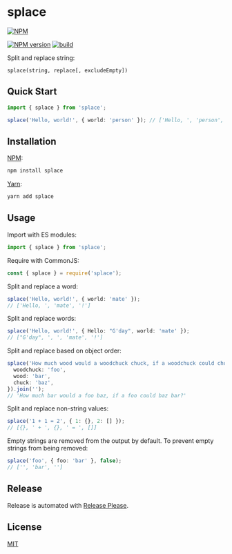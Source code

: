 # splace

[![NPM](https://nodei.co/npm/splace.png)](https://nodei.co/npm/splace/)

[![NPM version](https://img.shields.io/npm/v/splace.svg)](https://www.npmjs.com/package/splace)
[![build](https://github.com/remarkablemark/splace/actions/workflows/build.yml/badge.svg)](https://github.com/remarkablemark/splace/actions/workflows/build.yml)

Split and replace string:

```
splace(string, replace[, excludeEmpty])
```

## Quick Start

```ts
import { splace } from 'splace';

splace('Hello, world!', { world: 'person' }); // ['Hello, ', 'person', '!']
```

## Installation

[NPM](https://www.npmjs.com/package/splace):

```sh
npm install splace
```

[Yarn](https://yarnpkg.com/package/splace):

```sh
yarn add splace
```

## Usage

Import with ES modules:

```ts
import { splace } from 'splace';
```

Require with CommonJS:

```ts
const { splace } = require('splace');
```

Split and replace a word:

```ts
splace('Hello, world!', { world: 'mate' });
// ['Hello, ', 'mate', '!']
```

Split and replace words:

```ts
splace('Hello, world!', { Hello: "G'day", world: 'mate' });
// ["G'day", ', ', 'mate', '!']
```

Split and replace based on object order:

```ts
splace('How much wood would a woodchuck chuck, if a woodchuck could chuck wood?', {
  woodchuck: 'foo',
  wood: 'bar',
  chuck: 'baz',
}).join('');
// 'How much bar would a foo baz, if a foo could baz bar?'
```

Split and replace non-string values:

```ts
splace('1 + 1 = 2', { 1: {}, 2: [] });
// [{}, ' + ', {}, ' = ', []]
```

Empty strings are removed from the output by default. To prevent empty strings from being removed:

```ts
splace('foo', { foo: 'bar' }, false);
// ['', 'bar', '']
```

## Release

Release is automated with [Release Please](https://github.com/googleapis/release-please).

## License

[MIT](https://github.com/remarkablemark/splace/blob/master/LICENSE)
